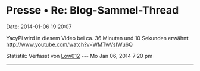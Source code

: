 Presse • Re: Blog-Sammel-Thread
===============================

Date: 2014-01-06 19:20:07

YacyPi wird in diesem Video bei ca. 36 Minuten und 10 Sekunden erwähnt:
<http://www.youtube.com/watch?v=WMTwVsIWu6Q>

Statistik: Verfasst von
[Low012](http://forum.yacy-websuche.de/memberlist.php?mode=viewprofile&u=62)
--- Mo Jan 06, 2014 7:20 pm

------------------------------------------------------------------------

